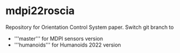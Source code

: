 # mdpi22roscia
Repository for Orientation Control System paper.
Switch git branch to 
- '''master''' for MDPI sensors version
- '''humanoids''' for Humanoids 2022 version
